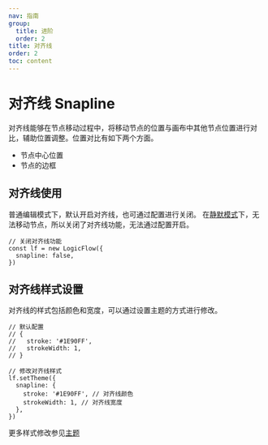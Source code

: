 ```yaml
---
nav: 指南
group:
  title: 进阶
  order: 2
title: 对齐线
order: 2
toc: content
---
```


# 对齐线 Snapline

对齐线能够在节点移动过程中，将移动节点的位置与画布中其他节点位置进行对比，辅助位置调整。位置对比有如下两个方面。

- 节点中心位置
- 节点的边框

## 对齐线使用

普通编辑模式下，默认开启对齐线，也可通过配置进行关闭。
在[静默模式](silent-mode.zh.md#静默模式)下，无法移动节点，所以关闭了对齐线功能，无法通过配置开启。

```tsx | pure
// 关闭对齐线功能
const lf = new LogicFlow({
  snapline: false,
})
```

## 对齐线样式设置

对齐线的样式包括颜色和宽度，可以通过设置主题的方式进行修改。

```tsx | pure
// 默认配置
// {
//   stroke: '#1E90FF',
//   strokeWidth: 1,
// }

// 修改对齐线样式
lf.setTheme({
  snapline: {
    stroke: '#1E90FF', // 对齐线颜色
    strokeWidth: 1, // 对齐线宽度
  },
})
```

<example :height="400" ></example>

更多样式修改参见[主题](../basic/theme.zh.md)
